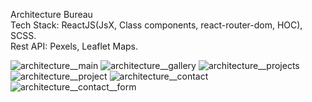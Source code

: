 Architecture Bureau<br>
Tech Stack: ReactJS(JsX, Class components, react-router-dom, HOC), SCSS.<br>
Rest API: Pexels, Leaflet Maps.<br>

![architecture__main](https://user-images.githubusercontent.com/87814580/173610065-44dc2f64-3aef-4a07-9f2c-4a31945eb9ab.jpeg)
![architecture__gallery](https://user-images.githubusercontent.com/87814580/173610105-5c013c48-0c79-4b16-b129-846382e5c053.jpeg)
![architecture__projects](https://user-images.githubusercontent.com/87814580/173610116-50709a8e-1ebe-4fe8-bd49-836da27a7c2d.jpeg)
![architecture__project](https://user-images.githubusercontent.com/87814580/173610120-33785c71-98a8-4207-917b-445e07b8985c.jpeg)
![architecture__contact](https://user-images.githubusercontent.com/87814580/173610130-be97cca4-bc63-4bbb-a417-9ac4e53babb4.jpeg)
![architecture__contact__form](https://user-images.githubusercontent.com/87814580/173610146-f64174b9-382a-48ce-9d79-afaba082a115.jpeg)
